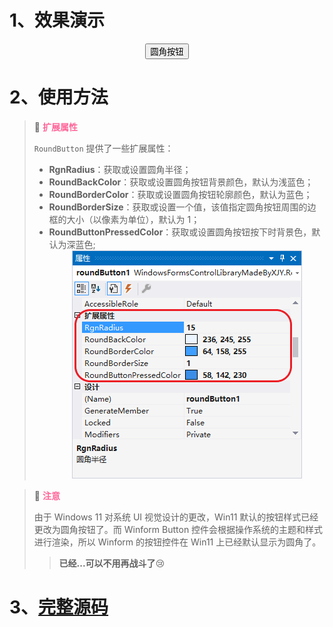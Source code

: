 # 1、效果演示

<div align="center"><html><head><link rel="stylesheet" type="text/css" href="./assets/css/RoundButton.css"></head><body><button class="button">圆角按钮</button></body></html></div>

# 2、使用方法

> 📌 <font color="#FF6699">**扩展属性**</font>
>
> `RoundButton` 提供了一些扩展属性：
> * **RgnRadius**：获取或设置圆角半径；
> * **RoundBackColor**：获取或设置圆角按钮背景颜色，默认为浅蓝色；
> * **RoundBorderColor**：获取或设置圆角按钮轮廓颜色，默认为蓝色；
> * **RoundBorderSize**：获取或设置一个值，该值指定圆角按钮周围的边框的大小（以像素为单位），默认为 1；
> * **RoundButtonPressedColor**：获取或设置圆角按钮按下时背景色，默认为深蓝色;<br><div align="center"><img src="./images/2-ExtensionProperties.png" alt="扩展属性"></div>

> 📌 <font color="#FF6699">**注意**</font>
>
> 由于 Windows 11 对系统 UI 视觉设计的更改，Win11 默认的按钮样式已经更改为圆角按钮了。而 Winform Button 控件会根据操作系统的主题和样式进行渲染，所以 Winform 的按钮控件在 Win11 上已经默认显示为圆角了。
> > **已经...可以不用再战斗了**😢

# 3、[完整源码](RoundButton.cs)
